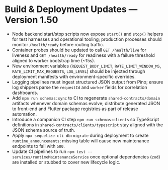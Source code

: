# Build & Deployment Updates — Version 1.50

- Node backend start/stop scripts now expose `start()` and `stop()` helpers for test harnesses and operational tooling; production processes should monitor `/health/ready` before routing traffic.
- Container probes should be updated to call `GET /health/live` for liveness and `GET /health/ready` for readiness with a failure threshold aligned to worker bootstrap time (~15s).
- New environment variables (`REQUEST_BODY_LIMIT`, `RATE_LIMIT_WINDOW_MS`, `RATE_LIMIT_MAX_REQUESTS`, `LOG_LEVEL`) should be injected through deployment manifests with environment-specific overrides.
- Logging pipelines must ingest structured JSON output from Pino; ensure log shippers parse the `requestId` and `worker` fields for correlation dashboards.
- Add `npm run schemas:sync` to CI to regenerate `shared-contracts/domain` artifacts whenever domain schemas evolve; distribute generated JSON to front-end and Flutter package registries as part of release automation.
- Introduce a companion CI step `npm run schemas:clients` so TypeScript definitions in `shared-contracts/clients/typescript` stay aligned with the JSON schema source of truth.
- Apply `npx sequelize-cli db:migrate` during deployment to create `runtime_announcements`; missing table will cause new maintenance endpoints to fail with `500`.
- Update CI pipelines to run `npm test -- services/runtimeMaintenanceService` once optional dependencies (`zod`) are installed or stubbed to cover new lifecycle logic.
